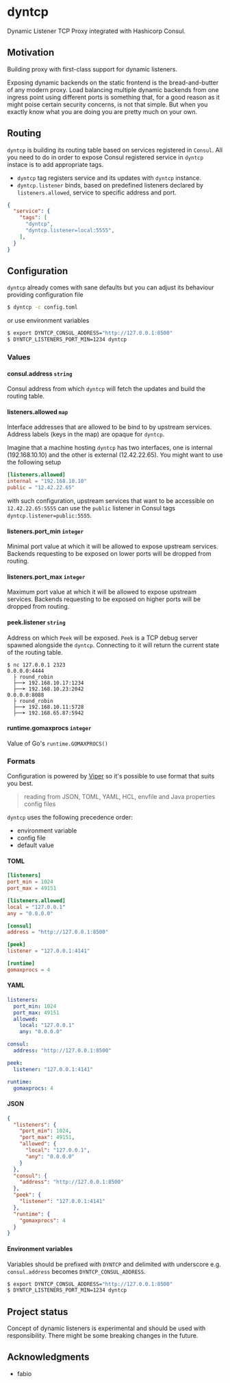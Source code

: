# dyntcp
Dynamic Listener TCP Proxy integrated with Hashicorp Consul.

## Motivation
Building proxy with first-class support for dynamic listeners. 

Exposing dynamic backends on the static frontend is the bread-and-butter of any modern proxy. Load balancing multiple dynamic backends from one ingress point using different ports is something that, for a good reason as it might poise certain security concerns, is not that simple. But when you exactly know what you are doing you are pretty much on your own.


## Routing
`dyntcp` is building its routing table based on services registered in `Consul`. All you need to do in order to expose Consul registered service in `dyntcp` instace is to add appropriate tags.
* `dyntcp` tag registers service and its updates with `dyntcp` instance.
* `dyntcp.listener` binds, based on predefined listeners declared by `listeners.allowed`, service to specific address and port.
```json
{
  "service": {
    "tags": [
      "dyntcp",
      "dyntcp.listener=local:5555",
    ],
  }
}
```

## Configuration
`dyntcp` already comes with sane defaults but you can adjust its behaviour providing configuration file 
```bash
$ dyntcp -c config.toml
``` 
or use environment variables
```bash
$ export DYNTCP_CONSUL_ADDRESS="http://127.0.0.1:8500"
$ DYNTCP_LISTENERS_PORT_MIN=1234 dyntcp
``` 

### Values
#### consul.address `string`
Consul address from which `dyntcp` will fetch the updates and build the routing table.
#### listeners.allowed `map`
Interface addresses that are allowed to be bind to by upstream services. Address labels (keys in the map) are opaque for `dyntcp`. 

Imagine that a machine hosting `dyntcp` has two interfaces, one is internal (192.168.10.10) and the other is external (12.42.22.65). You might want to use the following setup 
```toml
[listeners.allowed]
internal = "192.168.10.10"
public = "12.42.22.65"
```
with such configuration, upstream services that want to be accessible on `12.42.22.65:5555` can use the `public` listener in Consul tags `dyntcp.listener=public:5555`. 
#### listeners.port_min `integer`
Minimal port value at which it will be allowed to expose upstream services. Backends requesting to be exposed on lower ports will be dropped from routing.
#### listeners.port_max `integer`
Maximum port value at which it will be allowed to expose upstream services. Backends requesting to be exposed on higher ports will be dropped from routing.
#### peek.listener `string`
Address on which `Peek` will be exposed. `Peek` is a TCP debug server spawned alongside the `dyntcp`. Connecting to it will return the current state of the routing table.
```
$ nc 127.0.0.1 2323
0.0.0.0:4444
  ├ round_robin
  ├──➤ 192.168.10.17:1234
  ├──➤ 192.168.10.23:2042
0.0.0.0:8088
  ├ round_robin
  ├──➤ 192.168.10.11:5728
  ├──➤ 192.168.65.87:5942
```
#### runtime.gomaxprocs `integer`
Value of Go's `runtime.GOMAXPROCS()`
### Formats
Configuration is powered by [Viper](https://github.com/spf13/viper) so it's possible to use format that suits you best.

> reading from JSON, TOML, YAML, HCL, envfile and Java properties config files

`dyntcp` uses the following precedence order:
  * environment variable
  * config file
  * default value


#### TOML
```toml
[listeners]
port_min = 1024
port_max = 49151

[listeners.allowed]
local = "127.0.0.1"
any = "0.0.0.0"

[consul]
address = "http://127.0.0.1:8500"

[peek]
listener = "127.0.0.1:4141"

[runtime]
gomaxprocs = 4
```
#### YAML
```yaml
listeners:
  port_min: 1024 
  port_max: 49151
  allowed:
    local: "127.0.0.1"
    any: "0.0.0.0"

consul:
  address: "http://127.0.0.1:8500"

peek:
  listener: "127.0.0.1:4141"

runtime:
  gomaxprocs: 4
```
#### JSON
```json
{
  "listeners": {
    "port_min": 1024,
    "port_max": 49151,
    "allowed": {
      "local": "127.0.0.1",
      "any": "0.0.0.0"
    }
  },
  "consul": {
    "address": "http://127.0.0.1:8500"
  },
  "peek": {
    "listener": "127.0.0.1:4141"
  },
  "runtime": {
    "gomaxprocs": 4
  }
}
```
#### Environment variables
Variables should be prefixed with `DYNTCP` and delimited with underscore e.g. `consul.address` becomes `DYNTCP_CONSUL_ADDRESS`. 
```bash
$ export DYNTCP_CONSUL_ADDRESS="http://127.0.0.1:8500"
$ DYNTCP_LISTENERS_PORT_MIN=1234 dyntcp
``` 

## Project status
Concept of dynamic listeners is experimental and should be used with 
responsibility. There might be some breaking changes in the future. 

## Acknowledgments
* fabio
